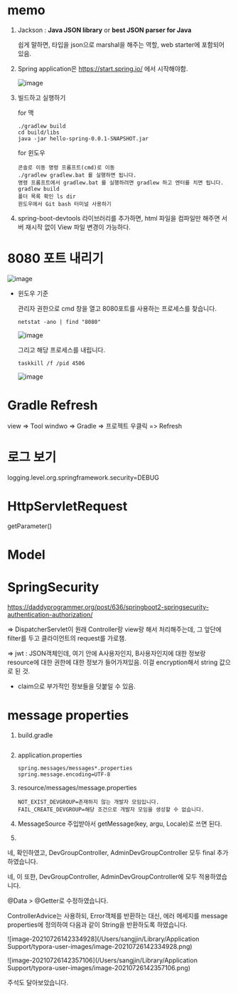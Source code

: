 # memo



1. Jackson : **Java JSON library** or **best JSON parser for Java**

   쉽게 말하면, 타입을 json으로 marshal을 해주는 역할, web starter에 포함되어 있음.

2. Spring application은 https://start.spring.io/ 에서 시작해야함.

   ![image](https://user-images.githubusercontent.com/42775225/104589292-f6358b80-56ac-11eb-9d33-b4631e9da877.png)

3. 빌드하고 실행하기

   for 맥

   ```shell
   ./gradlew build
   cd build/libs
   java -jar hello-spring-0.0.1-SNAPSHOT.jar
   ```

   for 윈도우

   ```shell
   콘솔로 이동 명령 프롬프트(cmd)로 이동
   ./gradlew gradlew.bat 를 실행하면 됩니다.
   명령 프롬프트에서 gradlew.bat 를 실행하려면 gradlew 하고 엔터를 치면 됩니다.
   gradlew build
   폴더 목록 확인 ls dir
   윈도우에서 Git bash 터미널 사용하기
   ```

   

4. spring-boot-devtools 라이브러리를 추가하면, html 파일을 컴파일만 해주면 서버 재시작 없이 View 파일 변경이 가능하다.







# 8080 포트 내리기

![image](https://user-images.githubusercontent.com/42775225/107880579-1615d480-6f23-11eb-8015-5e3611be45cb.png)



* 윈도우 기준

  관리자 권한으로 cmd 창을 열고 8080포트를 사용하는 프로세스를 찾습니다.

  ```shell
  netstat -ano | find "8080"
  ```

  ![image](https://user-images.githubusercontent.com/42775225/107880607-465d7300-6f23-11eb-96b2-2d1c50818991.png)

  그리고 해당 프로세스를 내립니다.

  ```shell
  taskkill /f /pid 4506
  ```

  ![image](https://user-images.githubusercontent.com/42775225/107880628-65f49b80-6f23-11eb-9bae-420dcec6c206.png)





# Gradle Refresh

view => Tool windwo => Gradle => 프로젝트 우클릭 => Refresh



# 로그 보기

logging.level.org.springframework.security=DEBUG





# HttpServletRequest

getParameter()





# Model





# SpringSecurity

https://daddyprogrammer.org/post/636/springboot2-springsecurity-authentication-authorization/

=> DispatcherServlet이 원래 Controller랑 view랑 해서 처리해주는데, 그 앞단에 filter를 두고 클라이언트의 request를 가로챔. 

=> jwt : JSON객체인데, 여기 안에 A사용자인지, B사용자인지에 대한 정보랑 resource에 대한 권한에 대한 정보가 들어가져있음. 이걸 encryption해서 string 값으로 된 것.

- claim으로 부가적인 정보들을 덧붙일 수 있음.





# message properties



1. build.gradle

   ```
   
   ```

2. application.properties

   ```
   spring.messages/messages*.properties
   spring.message.encoding=UTF-8
   ```

3. resource/messages/message.properties

   ```
   NOT_EXIST_DEVGROUP=존재하지 않는 개발자 모임입니다.
   FAIL_CREATE_DEVGROUP=해당 조건으로 개발자 모임을 생성할 수 없습니다.
   ```

4. MessageSource 주입받아서 getMessage(key, argu, Locale)로 쓰면 된다.

5. 





네, 확인하였고, DevGroupController, AdminDevGroupController 모두 final 추가하였습니다.



네, 이 또한, DevGroupController, AdminDevGroupController에 모두 적용하였습니다.



@Data > @Getter로 수정하였습니다.



ControllerAdvice는 사용하되, Error객체를 반환하는 대신, 에러 메세지를 message properties에 정의하여 다음과 같이 String을 반환하도록 하였습니다.



![image-20210726142334928](/Users/sangjin/Library/Application Support/typora-user-images/image-20210726142334928.png)







![image-20210726142357106](/Users/sangjin/Library/Application Support/typora-user-images/image-20210726142357106.png)







주석도 달아보았습니다.





















